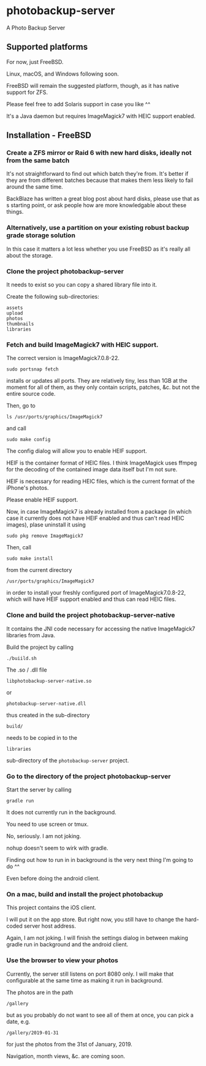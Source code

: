 # photobackup-server

A Photo Backup Server

## Supported platforms

For now, just FreeBSD.

Linux, macOS, and Windows following soon.

FreeBSD will remain the suggested platform, though, as it has native support for ZFS.

Please feel free to add Solaris support in case you like ^^

It's a Java daemon but requires ImageMagick7 with HEIC support enabled.

## Installation - FreeBSD

### Create a ZFS mirror or Raid 6 with new hard disks, ideally not from the same batch

It's not straightforward to find out which batch they're from. It's better if they are
from different batches because that makes them less likely to fail around the same time.

BackBlaze has written a great blog post about hard disks, please use that as s starting
point, or ask people how are more knowledgable about these things.

### Alternatively, use a partition on your existing robust backup grade storage solution

In this case it matters a lot less whether you use FreeBSD as it's really all about the storage.

### Clone the project photobackup-server

It needs to exist so you can copy a shared library file into it.

Create the following sub-directories:

    assets
    upload
    photos
    thumbnails
    libraries

### Fetch and build ImageMagick7 with HEIC support.

The correct version is ImageMagick7.0.8-22.

    sudo portsnap fetch

installs or updates all ports. They are relatively tiny, less than 1GB at the moment for all of them, as they only contain scripts, patches, &c. but not the entire source code.

Then, go to 

    ls /usr/ports/graphics/ImageMagick7

and call

    sudo make config

The config dialog will allow you to enable HEIF support.

HEIF is the container format of HEIC files. I think ImageMagick uses ffmpeg for the decoding of the contained image data itself but I'm not sure.

HEIF is necessary for reading HEIC files, which is the current format of the iPhone's photos.

Please enable HEIF support.

Now, in case ImageMagick7 is already installed from a package (in which case it currently does not have HEIF enabled and thus can't read HEIC images), plase uninstall it using

    sudo pkg remove ImageMagick7

Then, call

    sudo make install

from the current directory

    /usr/ports/graphics/ImageMagick7

in order to install your freshly configured port of ImageMagick7.0.8-22, which will have HEIF support enabled and thus can read HEIC files.

### Clone and build the project photobackup-server-native

It contains the JNI code necessary for accessing the native ImageMagick7 libraries from Java.

Build the project by calling

    ./buiild.sh

The .so / .dll file

    libphotobackup-server-native.so
    
or

    photobackup-server-native.dll

thus created in the sub-directory

    build/

needs to be copied in to the

    libraries

sub-directory of the ```photobackup-server``` project.

### Go to the directory of the project photobackup-server

Start the server by calling

    gradle run

It does not currently run in the background.

You need to use screen or tmux.

No, seriously. I am not joking.

nohup doesn't seem to wirk with gradle.

Finding out how to run in in background is the very next thing I'm going to do ^^

Even before doing the android client.

### On a mac, build and install the project photobackup

This project contains the iOS client.

I will put it on the app store. But right now, you still have to change the hard-coded server host address.

Again, I am not joking. I will finish the settings dialog in between making gradle run in background and the android client.

### Use the browser to view your photos

Currently, the server still listens on port 8080 only. I will make that configurable at the same time as making it run in background.

The photos are in the path

    /gallery

but as you probably do not want to see all of them at once, you can pick a date, e.g.

    /gallery/2019-01-31

for just the photos from the 31st of January, 2019.

Navigation, month views, &c. are coming soon.
